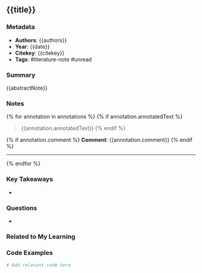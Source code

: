 ## {{title}}

### Metadata
- **Authors**: {{authors}}
- **Year**: {{date}}
- **Citekey**: {{citekey}}
- **Tags**: #literature-note #unread

### Summary
{{abstractNote}}

### Notes
{% for annotation in annotations %}
{% if annotation.annotatedText %}
> {{annotation.annotatedText}}
{% endif %}

{% if annotation.comment %}
**Comment**: {{annotation.comment}}
{% endif %}

---
{% endfor %}

### Key Takeaways
- 

### Questions
- 

### Related to My Learning
<!-- How does this connect to what I'm learning? -->

### Code Examples
```python
# Add relevant code here
